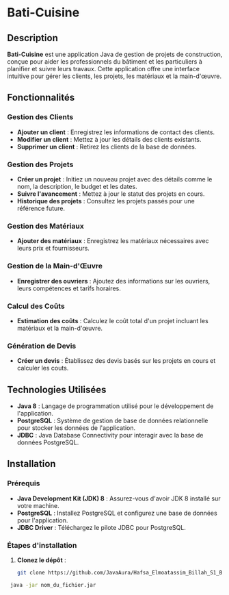 # Bati-Cuisine

## Description

**Bati-Cuisine** est une application Java de gestion de projets de construction, conçue pour aider les professionnels du bâtiment et les particuliers à planifier et suivre leurs travaux. Cette application offre une interface intuitive pour gérer les clients, les projets, les matériaux et la main-d'œuvre.

## Fonctionnalités

### Gestion des Clients
- **Ajouter un client** : Enregistrez les informations de contact des clients.
- **Modifier un client** : Mettez à jour les détails des clients existants.
- **Supprimer un client** : Retirez les clients de la base de données.

### Gestion des Projets
- **Créer un projet** : Initiez un nouveau projet avec des détails comme le nom, la description, le budget et les dates.
- **Suivre l'avancement** : Mettez à jour le statut des projets en cours.
- **Historique des projets** : Consultez les projets passés pour une référence future.

### Gestion des Matériaux
- **Ajouter des matériaux** : Enregistrez les matériaux nécessaires avec leurs prix et fournisseurs.

### Gestion de la Main-d'Œuvre
- **Enregistrer des ouvriers** : Ajoutez des informations sur les ouvriers, leurs compétences et tarifs horaires.

### Calcul des Coûts
- **Estimation des coûts** : Calculez le coût total d'un projet incluant les matériaux et la main-d'œuvre.

### Génération de Devis
- **Créer un devis** : Établissez des devis basés sur les projets en cours et calculer les couts.

## Technologies Utilisées

- **Java 8** : Langage de programmation utilisé pour le développement de l'application.
- **PostgreSQL** : Système de gestion de base de données relationnelle pour stocker les données de l'application.
- **JDBC** : Java Database Connectivity pour interagir avec la base de données PostgreSQL.

## Installation
### Prérequis
- **Java Development Kit (JDK) 8** : Assurez-vous d'avoir JDK 8 installé sur votre machine.
- **PostgreSQL** : Installez PostgreSQL et configurez une base de données pour l'application.
- **JDBC Driver** : Téléchargez le pilote JDBC pour PostgreSQL.


### Étapes d'installation
1. **Clonez le dépôt** :
   ```bash
   git clone https://github.com/JavaAura/Hafsa_Elmoatassim_Billah_S1_B2_Libary_System_V2
   
  ```bash
   java -jar nom_du_fichier.jar

